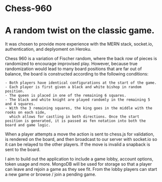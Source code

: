 # Chess-960

# A random twist on the classic game. 
 
 It was chosen to provide more experience with the MERN stack, socket.io, authentication, and deplyoment on Heroku. 

 Chess 960 is a variation of Fischer random, where the back row of pieces is randomized to encourage improvised play.
 However, because true randomization would lead to many board positions that are far out of balance, the board is 
 constructed according to the following conditions:

    - Both players have identical configurations at the start of the game. 
    - Each player is first given a black and white bishop in random position.
    - The queen is placed in one of the remaining 6 squares.
    - The black and white knight are played randomly in the remaining 5 and 4 squares.
    - With the 3 remaining squares, the king goes in the middle with the rooks on each side,
      which allows for castling in both directions. Once the start position is generated, it is passed as fen notation into both the board and game logic. 

When a player attempts a move the action is sent to chess.js for validation, is rendered on the board, 
and then broadcast to our server with socket.io so it can be relayed to the other players. If the move is invalid a 
snapback is sent to the board. 

I aim to build out the application to include a game lobby, account options, token usage and more. 
MongoDB will be used for storage so that a player can leave and rejoin a game as they see fit. 
From the lobby players can start a new game or browse / join a pending game. 
